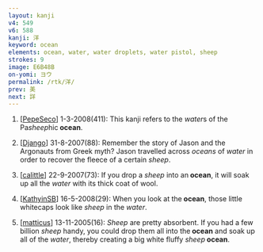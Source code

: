 ```yaml
---
layout: kanji
v4: 549
v6: 588
kanji: 洋
keyword: ocean
elements: ocean, water, water droplets, water pistol, sheep
strokes: 9
image: E6B48B
on-yomi: ヨウ
permalink: /rtk/洋/
prev: 美
next: 詳
---
```


1) [<a href="http://kanji.koohii.com/profile/PepeSeco">PepeSeco</a>] 1-3-2008(411): This kanji refers to the <em>water</em>s of the Pa<em>sheep</em>hic<strong> ocean</strong>.

2) [<a href="http://kanji.koohii.com/profile/Django">Django</a>] 31-8-2007(88): Remember the story of Jason and the Argonauts from Greek myth? Jason travelled across <em>oceans</em> of <em>water</em> in order to recover the fleece of a certain <em>sheep</em>.

3) [<a href="http://kanji.koohii.com/profile/calittle">calittle</a>] 22-9-2007(73): If you drop a <em>sheep</em> into an<strong> ocean</strong>, it will soak up all the <em>water</em> with its thick coat of wool.

4) [<a href="http://kanji.koohii.com/profile/KathyinSB">KathyinSB</a>] 16-5-2008(29): When you look at the<strong> ocean</strong>, those little whitecaps look like <em>sheep</em> in the <em>water</em>.

5) [<a href="http://kanji.koohii.com/profile/matticus">matticus</a>] 13-11-2005(16): <em>Sheep</em> are pretty absorbent. If you had a few billion <em>sheep</em> handy, you could drop them all into the<strong> ocean</strong> and soak up all of the <em>water</em>, thereby creating a big white fluffy <em>sheep</em><strong> ocean</strong>.

